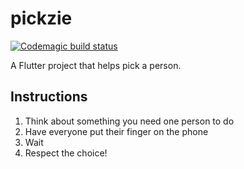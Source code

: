 # pickzie

[![Codemagic build status](https://api.codemagic.io/apps/5c759281f9c7b60014a7ba5d/5c759281f9c7b60014a7ba5c/status_badge.svg)](https://codemagic.io/apps/5c759281f9c7b60014a7ba5d/5c759281f9c7b60014a7ba5c/latest_build)

A Flutter project that helps pick a person.

## Instructions

1. Think about something you need one person to do
2. Have everyone put their finger on the phone
3. Wait
4. Respect the choice!
